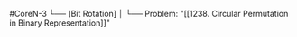 #CoreN-3
└── [Bit Rotation]
    │
    └── Problem: "[[1238. Circular Permutation in Binary Representation]]"